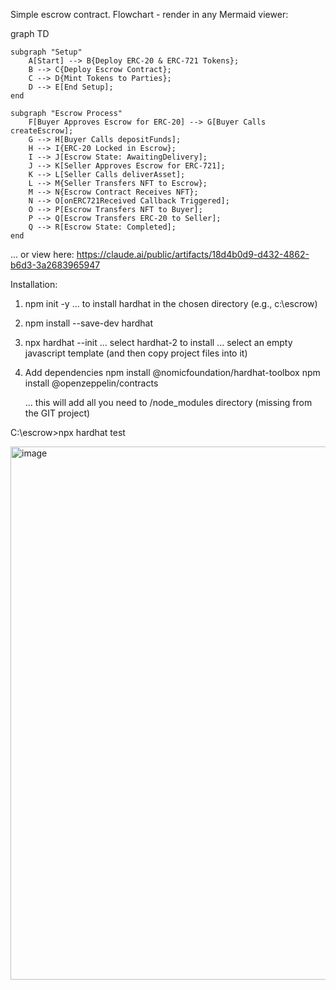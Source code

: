 Simple escrow contract. Flowchart - render in any Mermaid viewer:

graph TD

    subgraph "Setup"
        A[Start] --> B{Deploy ERC-20 & ERC-721 Tokens};
        B --> C{Deploy Escrow Contract};
        C --> D{Mint Tokens to Parties};
        D --> E[End Setup];
    end

    subgraph "Escrow Process"
        F[Buyer Approves Escrow for ERC-20] --> G[Buyer Calls createEscrow];
        G --> H[Buyer Calls depositFunds];
        H --> I{ERC-20 Locked in Escrow};
        I --> J[Escrow State: AwaitingDelivery];
        J --> K[Seller Approves Escrow for ERC-721];
        K --> L[Seller Calls deliverAsset];
        L --> M{Seller Transfers NFT to Escrow};
        M --> N{Escrow Contract Receives NFT};
        N --> O[onERC721Received Callback Triggered];
        O --> P[Escrow Transfers NFT to Buyer];
        P --> Q[Escrow Transfers ERC-20 to Seller];
        Q --> R[Escrow State: Completed];
    end

... or view here: https://claude.ai/public/artifacts/18d4b0d9-d432-4862-b6d3-3a2683965947


Installation:


1. npm init -y
... to install hardhat in the chosen directory (e.g., c:\escrow)
2. npm install --save-dev hardhat
3. npx hardhat --init
... select hardhat-2 to install
... select an empty javascript template (and then copy project files into it)
4. Add dependencies
   npm install @nomicfoundation/hardhat-toolbox
   npm install @openzeppelin/contracts

   ... this will add all you need to /node_modules directory (missing from the GIT project)
   
C:\escrow>npx hardhat test

<img width="887" height="853" alt="image" src="https://github.com/user-attachments/assets/4e5da802-b65e-448c-ae6f-021bc988e7ad" />


